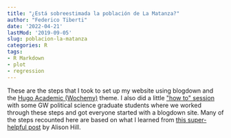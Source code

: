 ```yaml
---
title: "¿Está sobreestimada la población de La Matanza?"
author: "Federico Tiberti"
date: '2022-04-21'
lastMod: '2019-09-05'
slug: poblacion-la-matanza
categories: R
tags:
- R Markdown
- plot
- regression
---
```


These are the steps that I took to set up my website using blogdown and the [Hugo Academic (Wochemy)](https://wowchemy.com/) theme. I also did a little ["how to" session](https://www.youtube.com/watch?v=BHpkLJieXPE) with some GW political science graduate students where we worked through these steps and got everyone started with a blogdown site. Many of the steps recounted here are based on what I learned from [this super-helpful post](https://alison.rbind.io/blog/2020-12-new-year-new-blogdown/) by Alison Hill. 

